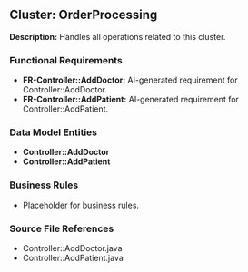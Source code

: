 ## Cluster: OrderProcessing

**Description:** Handles all operations related to this cluster.

### Functional Requirements
- **FR-Controller::AddDoctor:** AI-generated requirement for Controller::AddDoctor.
- **FR-Controller::AddPatient:** AI-generated requirement for Controller::AddPatient.

### Data Model Entities
- **Controller::AddDoctor**
- **Controller::AddPatient**

### Business Rules
- Placeholder for business rules.

### Source File References
- Controller::AddDoctor.java
- Controller::AddPatient.java
